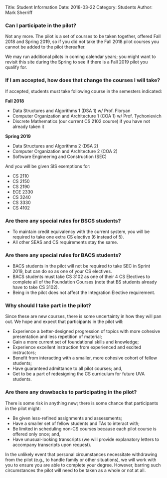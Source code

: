 Title: Student Information
Date: 2018-03-22
Category: Students
Author: Mark Sherriff

### Can I participate in the pilot?

Not any more. The pilot is a set of courses to be taken together, offered Fall 2018 and Spring 2019, so if you did not take the Fall 2018 pilot courses you cannot be added to the pilot thereafter.

We may run additional pilots in coming calendar years; you might want to revisit this site during the Spring to see if there is a Fall 2019 pilot you qualify for.

<!--

Students can participate if you meet the following qualifications:

* Have declared or intend to declare the BSCS degree;
* Are currently enrolled in or have already completed our Introduction to Programming requirement; and,
* Have not yet taken CS 2110 or ECE 2330.

__Note:__ Students that are interested in the BACS degree are allowed to apply and we may choose a set of potential BACS majors over the summer to join the program if there is space.  BACS requirements will be different than the ones listed below.


### How can I apply to join the pilot?

See the "Apply to Join" link at the top of every page in the site!

Although the priority deadline for applying has past, we are still accepting applications.

### If I miss the deadline and decide I want to join the pilot later, can I still apply?

Yes!  We will look at the initial batch first, but will be looking at applications throughout the summer to fill any remaining slots.  

-->


### If I am accepted, how does that change the courses I will take?

If accepted, students must take following course in the semesters indicated:

__Fall 2018__

  * Data Structures and Algorithms 1 (DSA 1) w/ Prof. Floryan
  * Computer Organization and Architecture 1 (COA 1) w/ Prof. Tychonievich
  * Discrete Mathematics (our current CS 2102 course) if you have not already taken it

__Spring 2019__

  * Data Structures and Algorithms 2 (DSA 2)
  * Computer Organization and Architecture 2 (COA 2)
  * Software Engineering and Construction (SEC)

And you will be given SIS exemptions for:

* CS 2110
* CS 2150
* CS 2190
* ECE 2330
* CS 3240
* CS 3330
* CS 4102

### Are there any special rules for BSCS students?

* To maintain credit equivalency with the current system, you will be required to take one extra CS elective (6 instead of 5).
* All other SEAS and CS requirements stay the same.

### Are there any special rules for BACS students?

* BACS students in the pilot will not be required to take SEC in Sprint 2019, but can do so as one of your CS electives.
* BACS students must take CS 3102 as one of their 4 CS Electives to complete all of the Foundation Courses (note that BS students already have to take CS 3102).
* Being in the pilot does not affect the Integration Elective requirement.

### Why should I take part in the pilot?

Since these are new courses, there is some uncertainty in how they will pan out. We hope and expect that participants in the pilot will:

* Experience a better-designed progression of topics with more cohesive presentation and less repetition of material;
* Gain a more current set of foundational skills and knowledge;
* Experience excellent instruction from experienced and excited instructors;
* Benefit from interacting with a smaller, more cohesive cohort of fellow students;
* Have guaranteed admittance to all pilot courses; and,
* Get to be a part of redesigning the CS curriculum for future UVA students.

### Are there any drawbacks to participating in the pilot?

There is some risk in anything new; there is some chance that participants in the pilot might:

* Be given less-refined assignments and assessments;
* Have a smaller set of fellow students and TAs to interact with;
* Be limited in scheduling non-CS courses because each pilot course is offered only once; and,
* Have unusual-looking transcripts (we will provide explanatory letters to accompany transcripts upon request).

In the unlikely event that personal circumstances necessitate withdrawing from the pilot (e.g., to handle family or other situations), we will work with you to ensure you are able to complete your degree. However, barring such circumstances the pilot will need to be taken as a whole or not at all.
